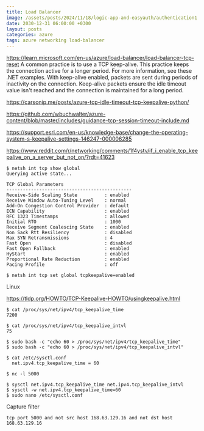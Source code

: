 ```yaml
---
title: Load Balancer
image: /assets/posts/2024/11/18/logic-app-and-easyauth/authentication1.png
date: 2030-12-31 06:00:00 +0300
layout: posts
categories: azure
tags: azure networking load-balancer
---
```


https://learn.microsoft.com/en-us/azure/load-balancer/load-balancer-tcp-reset
A common practice is to use a TCP keep-alive. This practice keeps the connection active for a longer period. For more information, see these .NET examples. With keep-alive enabled, packets are sent during periods of inactivity on the connection. Keep-alive packets ensure the idle timeout value isn't reached and the connection is maintained for a long period.

https://carsonip.me/posts/azure-tcp-idle-timeout-tcp-keepalive-python/

https://github.com/wbuchwalter/azure-content/blob/master/includes/guidance-tcp-session-timeout-include.md

https://support.esri.com/en-us/knowledge-base/change-the-operating-system-s-keepalive-settings-146247-000006285

https://www.reddit.com/r/networking/comments/1f4ystv/if_i_enable_tcp_keepalive_on_a_server_but_not_on/?rdt=41623

```console
$ netsh int tcp show global
Querying active state...

TCP Global Parameters
----------------------------------------------
Receive-Side Scaling State          : enabled
Receive Window Auto-Tuning Level    : normal
Add-On Congestion Control Provider  : default
ECN Capability                      : enabled
RFC 1323 Timestamps                 : allowed
Initial RTO                         : 1000
Receive Segment Coalescing State    : enabled
Non Sack Rtt Resiliency             : disabled
Max SYN Retransmissions             : 4
Fast Open                           : disabled
Fast Open Fallback                  : enabled
HyStart                             : enabled
Proportional Rate Reduction         : enabled
Pacing Profile                      : off

$ netsh int tcp set global tcpkeepalive=enabled

```

Linux

https://tldp.org/HOWTO/TCP-Keepalive-HOWTO/usingkeepalive.html

```console
$ cat /proc/sys/net/ipv4/tcp_keepalive_time
7200

$ cat /proc/sys/net/ipv4/tcp_keepalive_intvl
75

$ sudo bash -c "echo 60 > /proc/sys/net/ipv4/tcp_keepalive_time"
$ sudo bash -c "echo 60 > /proc/sys/net/ipv4/tcp_keepalive_intvl"

$ cat /etc/sysctl.conf
  net.ipv4.tcp_keepalive_time = 60

$ nc -l 5000

$ sysctl net.ipv4.tcp_keepalive_time net.ipv4.tcp_keepalive_intvl
$ sysctl -w net.ipv4.tcp_keepalive_time=60
$ sudo nano /etc/sysctl.conf
```

Capture filter

```
tcp port 5000 and not src host 168.63.129.16 and not dst host 168.63.129.16
```

